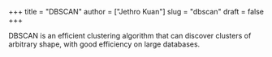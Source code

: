 +++
title = "DBSCAN"
author = ["Jethro Kuan"]
slug = "dbscan"
draft = false
+++

DBSCAN is an efficient clustering algorithm that can discover clusters of arbitrary shape, with good efficiency on large databases.